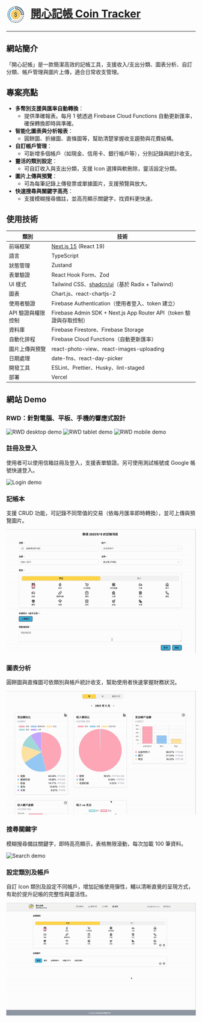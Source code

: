 # <img src="./public/logo.png" alt="Logo" width="50" height="50" style="vertical-align: middle; margin-right: 8px;" /> [開心記帳 Coin Tracker](https://coin-tracker-eosin.vercel.app/)

---

## 網站簡介

「開心記帳」是一款簡潔高效的記帳工具，支援收入/支出分類、圖表分析、自訂分類、帳戶管理與圖片上傳，適合日常收支管理。

## 專案亮點

- **多幣別支援與匯率自動轉換**：
  - 提供準確報表。每月 1 號透過 Firebase Cloud Functions 自動更新匯率，確保轉換即時與準確。
- **智能化圖表與分析報表**：
  - 圓餅圖、折線圖、直條圖等，幫助清楚掌握收支趨勢與花費結構。
- **自訂帳戶管理**：
  - 可新增多個帳戶（如現金、信用卡、銀行帳戶等），分別記錄與統計收支。
- **靈活的類別設定**：
  - 可自訂收入與支出分類，支援 Icon 選擇與軟刪除，靈活設定分類。
- **圖片上傳與預覽**：
  - 可為每筆記錄上傳發票或單據圖片，支援預覽與放大。
- **快速搜尋與關鍵字高亮**：
  - 支援模糊搜尋備註，並高亮顯示關鍵字，找資料更快速。

## 使用技術

| 類別        | 技術                                                                    |
|-----------|-----------------------------------------------------------------------|
| 前端框架      | [Next.js 15](https://nextjs.org/)  (React 19)                         |
| 語言        | TypeScript                                                            |
| 狀態管理      | Zustand                                                               |
| 表單驗證      | React Hook Form、Zod                                                   |
| UI 樣式     | Tailwind CSS、[shadcn/ui](https://ui.shadcn.com/)（基於 Radix + Tailwind） |
| 圖表        | Chart.js、react-chartjs-2                                              |
| 使用者驗證     | Firebase Authentication（使用者登入、token 建立）                   |
| API 驗證與權限控制 | Firebase Admin SDK + Next.js App Router API（token 驗證與存取控制） |                                            |
| 資料庫       | Firebase Firestore、Firebase Storage                                   |
| 自動化排程   | Firebase Cloud Functions（自動更新匯率）                                  |
| 圖片上傳與預覽   | react-photo-view、react-images-uploading                               |
| 日期處理      | date-fns、react-day-picker                                             |
| 開發工具      | ESLint、Prettier、Husky、lint-staged                                     |
| 部署        | Vercel                                                                |

## 網站 Demo

### RWD：針對電腦、平板、手機的響應式設計

<div>
  <img src="./public/RWD-desktop-demo.gif" alt="RWD desktop demo" width="30%" style="vertical-align: top;" />
  <img src="./public/RWD-tablet-demo.gif" alt="RWD tablet demo" width="30%" style="vertical-align: top;" />
  <img src="./public/RWD-mobile-demo.gif" alt="RWD mobile demo" width="30%" style="vertical-align: top;" />
</div>

### 註冊及登入

使用者可以使用信箱註冊及登入，支援表單驗證。另可使用測試帳號或 Google 帳號快速登入。

![Login demo](./public/login-demo.gif)

### 記帳本

支援 CRUD 功能，可記錄不同幣值的交易（依每月匯率即時轉換），並可上傳與預覽圖片。

![Accounting demo](./public/accounting-demo.gif)

### 圖表分析

圓餅圖與直條圖可依類別與帳戶統計收支，幫助使用者快速掌握財務狀況。

![Report demo](./public/report-demo.gif)

### 搜尋關鍵字

模糊搜尋備註關鍵字，即時高亮顯示，表格無限滾動，每次加載 100 筆資料。

![Search demo](./public/search-demo.gif)

### 設定類別及帳戶

自訂 Icon 類別及設定不同帳戶，增加記帳使用彈性，輔以清晰直覺的呈現方式，有助於提升記帳的完整性與靈活性。

![Setting demo](./public/setting-demo.gif)